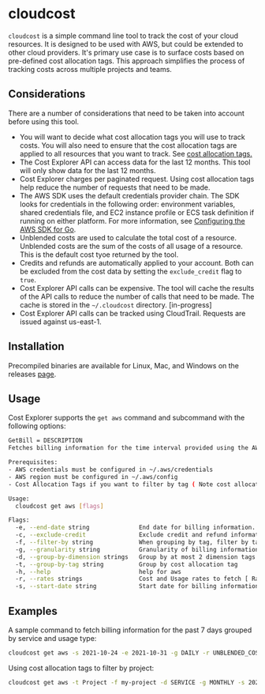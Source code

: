 # cloudcost

`cloudcost` is a simple command line tool to track the cost of your cloud resources.
It is designed to be used with AWS, but could be extended to other cloud providers. It's primary 
use case is to surface costs based on pre-defined 
cost allocation tags. 
This approach simplifies the process of tracking costs across multiple projects and teams.   


## Considerations
 
There are a number of considerations that need to be taken into account before using this tool. 

- You will want to decide what cost allocation tags you will use to track costs. You will also need to ensure that the 
cost allocation tags are applied to all resources that you want to track. See [cost allocation tags.](https://docs.aws.amazon.com/awsaccountbilling/latest/aboutv2/cost-alloc-tags.html)
- The Cost Explorer API can access data for the last 12 months. This tool will only show data for the last 12 months.
- Cost Explorer charges per paginated request. Using cost allocation tags help reduce the number of requests that need to be made.
- The AWS SDK uses the default credentials provider chain. The SDK looks for credentials in the following order: environment variables, 
shared credentials file, and EC2 instance profile or ECS task definition if running on either platform. For more information, see [Configuring the AWS SDK for Go](https://docs.aws.amazon.com/sdk-for-go/v1/developer-guide/configuring-sdk.html).
- Unblended costs are used to calculate the total cost of a resource. Unblended costs are the sum of the costs of all usage of a resource. This is the default cost tyoe returned by the tool. 
- Credits and refunds are automatically applied to your account. Both can be excluded from the cost data by setting the `exclude_credit` flag to `true`.
- Cost Explorer API calls can be expensive. The tool will cache the results of the API calls to reduce the number of calls that need to be made. The cache is stored in the `~/.cloudcost` directory. [in-progress]
- Cost Explorer API calls can be tracked using CloudTrail. Requests are issued against us-east-1. 


## Installation

Precompiled binaries are available for Linux, Mac, and Windows on the releases [page](https://github.com/cduggn/cloudcost/releases).

## Usage

Cost Explorer supports the `get aws` command and subcommand with the following options:

```bash
GetBill = DESCRIPTION
Fetches billing information for the time interval provided using the AWS Cost Explorer API

Prerequisites:
- AWS credentials must be configured in ~/.aws/credentials
- AWS region must be configured in ~/.aws/config
- Cost Allocation Tags if you want to filter by tag ( Note cost allocation tags can take up to 24 hours to be applied )

Usage:
  cloudcost get aws [flags]

Flags:
  -e, --end-date string              End date for billing information. Default is todays date. (default "2022-11-23")
  -c, --exclude-credit               Exclude credit and refund information in the report. This is enabled by default
  -f, --filter-by string             When grouping by tag, filter by tag value
  -g, --granularity string           Granularity of billing information to fetch (default "DAILY")
  -d, --group-by-dimension strings   Group by at most 2 dimension tags [ Dimensions: AZ, SERVICE, USAGE_TYPE ] (default [SERVICE,USAGE_TYPE])
  -t, --group-by-tag string          Group by cost allocation tag
  -h, --help                         help for aws
  -r, --rates strings                Cost and Usage rates to fetch [ Rates: BLENDED_COST, UNBLENDED_COST, AMORTIZED_COST, NET_AMORTIZED_COST, NET_UNBLENDED_COST, USAGE_QUANTITY ]. Defaults to UNBLENDED_COST (default [UNBLENDED_COST])
  -s, --start-date string            Start date for billing information. Defaults to the past 7 days (default "2022-10-24")
```

## Examples
A sample command to fetch billing information for the past 7 days grouped by service and usage type:

```bash
cloudcost get aws -s 2021-10-24 -e 2021-10-31 -g DAILY -r UNBLENDED_COST -g SERVICE -g USAGE_TYPE
```

Using cost allocation tags to filter by project:

```bash
cloudcost get aws -t Project -f my-project -d SERVICE -g MONTHLY -s 2022-10-01 -e 2022-11-21 -r UNBLENDED_COST
```

